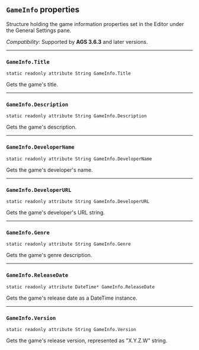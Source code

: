## `GameInfo` properties

Structure holding the game information properties set in the Editor under the General Settings pane.

*Compatibility:* Supported by **AGS 3.6.3** and later versions.

---

### `GameInfo.Title`

```ags
static readonly attribute String GameInfo.Title
```

Gets the game's title.

---

### `GameInfo.Description`

```ags
static readonly attribute String GameInfo.Description
```

Gets the game's description.

---

### `GameInfo.DeveloperName`

```ags
static readonly attribute String GameInfo.DeveloperName
```

Gets the game's developer's name.

---

### `GameInfo.DeveloperURL`

```ags
static readonly attribute String GameInfo.DeveloperURL
```

Gets the game's developer's URL string.

---

### `GameInfo.Genre`

```ags
static readonly attribute String GameInfo.Genre
```

Gets the game's genre description.

---

### `GameInfo.ReleaseDate`

```ags
static readonly attribute DateTime* GameInfo.ReleaseDate
```

Gets the game's release date as a DateTime instance.

---

### `GameInfo.Version`

```ags
static readonly attribute String GameInfo.Version
```

Gets the game's release version, represented as "X.Y.Z.W" string.
